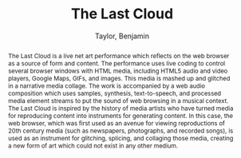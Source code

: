 --- 
title: "The Last Cloud" 
abstract: "The Last Cloud is a live net art performance which reflects on the web browser as a source of form and content. The performance uses live coding to control several browser windows with HTML media, including HTML5 audio and video players, Google Maps, GIFs, and images. This media is mashed up and glitched in a narrative media collage. The work is accompanied by a web audio composition which uses samples, synthesis, text-to-speech, and processed media element streams to put the sound of web browsing in a musical context. The Last Cloud is inspired by the history of media artists who have turned media for reproducing content into instruments for generating content. In this case, the web browser, which was first used as an avenue for viewing reproductions of 20th century media (such as newspapers, photographs, and recorded songs), is used as an instrument for glitching, splicing, and collaging those media, creating a new form of art which could not exist in any other medium." 
address: "Atlanta, GA, USA" 
author: "Taylor, Benjamin"
webAuthor: "Benjamin Taylor" 
booktitle: "Proceedings of the International Web Audio Conference" 
editor: "Freeman, Jason and Lerch, Alexander and Paradis, Matthew" 
month: "April"
pages: "" 
publisher: "Georgia Tech" 
series: "WAC '16"
track: "Performance"  
year: "2016" 
id: "2016_EA_32" 
tags: year2016
media: https://smartech.gatech.edu/bitstream/handle/1853/54641/lastcloud_video.html?sequence=5&isAllowed=y 
pdflink: /_data/papers/pdf/2016/2016_32.pdf
ISSN: 2663-5844
---